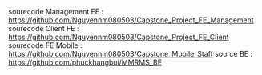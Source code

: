 sourecode Management FE : https://github.com/Nguyennm080503/Capstone_Project_FE_Management 
sourecode Client FE : https://github.com/Nguyennm080503/Capstone_Project_FE_Client
sourecode FE Mobile : https://github.com/Nguyennm080503/Capstone_Mobile_Staff
source BE : https://github.com/phuckhangbui/MMRMS_BE
